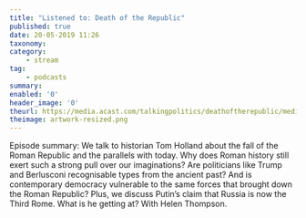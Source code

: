 ```yaml
---
title: "Listened to: Death of the Republic"
published: true
date: 20-05-2019 11:26
taxonomy:
category:
	- stream
tag:
	- podcasts
summary:
enabled: '0'
header_image: '0'
theurl: https://media.acast.com/talkingpolitics/deathoftherepublic/media.mp3
theimage: artwork-resized.png
--- 
```

Episode summary: We talk to historian Tom Holland about the fall of the Roman Republic and the parallels with today. Why does Roman history still exert such a strong pull over our imaginations? Are politicians like Trump and Berlusconi recognisable types from the ancient past? And is contemporary democracy vulnerable to the same forces that brought down the Roman Republic? Plus, we discuss Putin’s claim that Russia is now the Third Rome. What is he getting at? With Helen Thompson.
